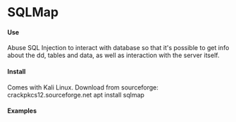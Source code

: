 # SQLMap
#### Use
Abuse SQL Injection to interact with database so that it's possible to get info about the dd, tables and data, as well as interaction with the server itself. 

#### Install
Comes with Kali Linux.
Download from sourceforge: crackpkcs12.sourceforge.net
apt install sqlmap

#### Examples
